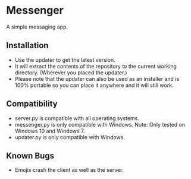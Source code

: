 # Messenger

A simple messaging app.

Installation
-----------------------

- Use the updater to get the latest version.
- It will extract the contents of the repository to the current working directory. (Wherever you placed the updater.)
- Please note that the updater can also be used as an installer and is 100% portable so you can place it anywhere and it will still work.


Compatibility
-------------

- server.py is compatible with all operating systems.
- messenger.py is only compatible with Windows. Note: Only tested on Windows 10 and Windows 7.
- updater.py is only compatible with Windows.


Known Bugs
----------

- Emojis crash the client as well as the server.
